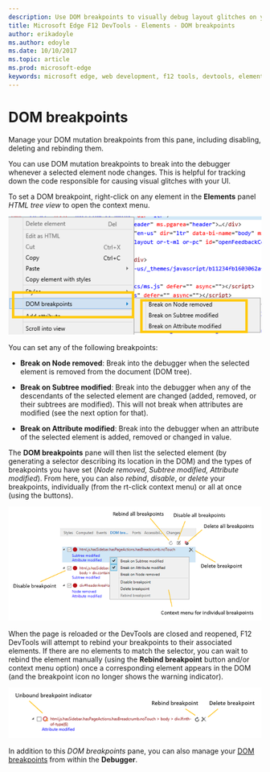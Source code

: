 ```yaml
---
description: Use DOM breakpoints to visually debug layout glitches on your page
title: Microsoft Edge F12 DevTools - Elements - DOM breakpoints
author: erikadoyle
ms.author: edoyle
ms.date: 10/10/2017
ms.topic: article
ms.prod: microsoft-edge
keywords: microsoft edge, web development, f12 tools, devtools, elements, dom breakpoints, dom mutation
---
```


# DOM breakpoints

Manage your DOM mutation breakpoints from this pane, including disabling, deleting and rebinding them.

You can use DOM mutation breakpoints to break into the debugger whenever a selected element node changes. This is helpful for tracking down the code responsible for causing visual glitches with your UI. 

To set a DOM breakpoint, right-click on any element in the **Elements** panel *HTML tree view* to open the context menu.

![DOM Breakpoints context menu](../media/elements_dom_breakpoints_contextmenu.png)

You can set any of the following breakpoints:

 - **Break on Node removed**: Break into the debugger when the selected element is removed from the document (DOM tree).

 - **Break on Subtree modified**: Break into the debugger when any of the descendants of the selected element are changed (added, removed, or their subtrees are modified). This will not break when attributes are modified (see the next option for that).

 - **Break on Attribute modified**: Break into the debugger when an attribute of the selected element is added, removed or changed in value.

The **DOM breakpoints** pane will then list the selected element (by generating a selector describing its location in the DOM) and the types of breakpoints you have set (*Node removed, Subtree modified, Attribute modified*). From here, you can also *rebind*, *disable*, or *delete* your breakpoints, individually (from the rt-click context menu) or all at once (using the buttons).

![DOM breakpoints pane](../media/elements_dom_breakpoints.png)

When the page is reloaded or the DevTools are closed and reopened, F12 DevTools will attempt to rebind your breakpoints to their associated elements. If there are no elements to match the selector, you can wait to rebind the element manually (using the **Rebind breakpoint** button and/or context menu option) once a corresponding element appears in the DOM (and the breakpoint icon no longer shows the warning indicator).

![Unbound breakpoint indicator](../media/elements_dom_breakpoint_unbound.png)

In addition to this *DOM breakpoints* pane, you can also manage your [DOM breakpoints](../debugger.md#dom-breakpoints) from within the **Debugger**.
